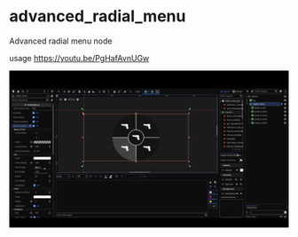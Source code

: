 # advanced_radial_menu

Advanced radial menu node

usage
https://youtu.be/PgHafAvnUGw


![icon](/preview.png)
